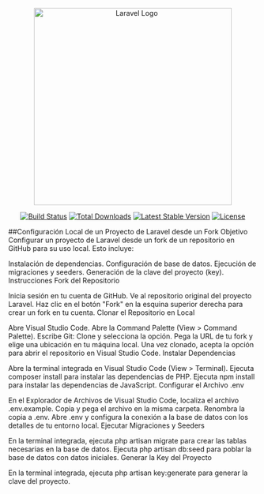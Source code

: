 <p align="center"><a href="https://laravel.com" target="_blank"><img src="https://raw.githubusercontent.com/laravel/art/master/logo-lockup/5%20SVG/2%20CMYK/1%20Full%20Color/laravel-logolockup-cmyk-red.svg" width="400" alt="Laravel Logo"></a></p>

<p align="center">
<a href="https://github.com/laravel/framework/actions"><img src="https://github.com/laravel/framework/workflows/tests/badge.svg" alt="Build Status"></a>
<a href="https://packagist.org/packages/laravel/framework"><img src="https://img.shields.io/packagist/dt/laravel/framework" alt="Total Downloads"></a>
<a href="https://packagist.org/packages/laravel/framework"><img src="https://img.shields.io/packagist/v/laravel/framework" alt="Latest Stable Version"></a>
<a href="https://packagist.org/packages/laravel/framework"><img src="https://img.shields.io/packagist/l/laravel/framework" alt="License"></a>
</p>

## Configuración Local de un Proyecto de Laravel desde un Fork
Objetivo
Configurar un proyecto de Laravel desde un fork de un repositorio en GitHub para su uso local. Esto incluye:

Instalación de dependencias.
Configuración de base de datos.
Ejecución de migraciones y seeders.
Generación de la clave del proyecto (key).
Instrucciones
Fork del Repositorio

Inicia sesión en tu cuenta de GitHub.
Ve al repositorio original del proyecto Laravel.
Haz clic en el botón "Fork" en la esquina superior derecha para crear un fork en tu cuenta.
Clonar el Repositorio en Local

Abre Visual Studio Code.
Abre la Command Palette (View > Command Palette).
Escribe Git: Clone y selecciona la opción.
Pega la URL de tu fork y elige una ubicación en tu máquina local.
Una vez clonado, acepta la opción para abrir el repositorio en Visual Studio Code.
Instalar Dependencias

Abre la terminal integrada en Visual Studio Code (View > Terminal).
Ejecuta composer install para instalar las dependencias de PHP.
Ejecuta npm install para instalar las dependencias de JavaScript.
Configurar el Archivo .env

En el Explorador de Archivos de Visual Studio Code, localiza el archivo .env.example.
Copia y pega el archivo en la misma carpeta.
Renombra la copia a .env.
Abre .env y configura la conexión a la base de datos con los detalles de tu entorno local.
Ejecutar Migraciones y Seeders

En la terminal integrada, ejecuta php artisan migrate para crear las tablas necesarias en la base de datos.
Ejecuta php artisan db:seed para poblar la base de datos con datos iniciales.
Generar la Key del Proyecto

En la terminal integrada, ejecuta php artisan key:generate para generar la clave del proyecto.
 
